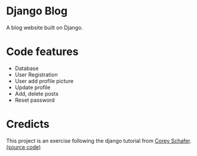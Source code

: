 # Django Blog
A blog website built on Django.

# Code features
- Database
- User Registration
- User add profile picture
- Update profile
- Add, delete posts
- Reset password

# Credicts

This project is an exercise following the django tutorial from [Corey Schafer](https://www.youtube.com/watch?v=a48xeeo5Vnk&list=PL-osiE80TeTtoQCKZ03TU5fNfx2UY6U4p&index=2).
[(source code)](https://github.com/CoreyMSchafer/code_snippets/tree/master/Django_Blog)